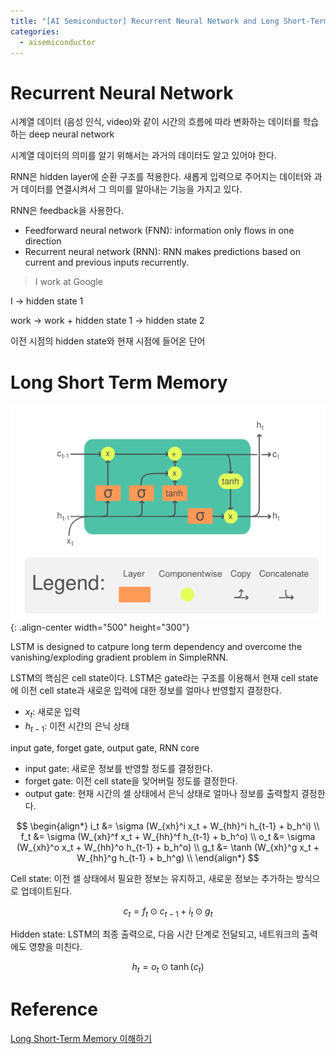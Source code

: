 ```yaml
---
title: "[AI Semiconductor] Recurrent Neural Network and Long Short-Term Memory"
categories:
  - aisemiconductor
---
```

# Recurrent Neural Network

시계열 데이터 (음성 인식, video)와 같이 시간의 흐름에 따라 변화하는 데이터를 학습하는 deep neural network

시계열 데이터의 의미를 알기 위해서는 과거의 데이터도 알고 있어야 한다.

RNN은 hidden layer에 순환 구조를 적용한다. 새롭게 입력으로 주어지는 데이터와 과거 데이터를 연결시켜서 그 의미를 알아내는 기능을 가지고 있다.

RNN은 feedback을 사용한다.

- Feedforward neural network (FNN): information only flows in one direction
- Recurrent neural network (RNN): RNN makes predictions based on current and previous inputs recurrently.

>I work at Google

I -> hidden state 1

work -> work + hidden state 1 -> hidden state 2

이전 시점의 hidden state와 현재 시점에 들어온 단어

# Long Short Term Memory

![image-center](./../../../img/aisemiconductor/lstm-cell.png){: .align-center width="500" height="300"}

LSTM is designed to catpure long term dependency and overcome the vanishing/exploding gradient problem in SimpleRNN.

LSTM의 핵심은 cell state이다. LSTM은 gate라는 구조를 이용해서 현재 cell state에 이전 cell state과 새로운 입력에 대한 정보를 얼마나 반영할지 결정한다.

- $x_t$: 새로운 입력
- $h_{t-1}$: 이전 시간의 은닉 상태

input gate, forget gate, output gate, RNN core

- input gate: 새로운 정보를 반영할 정도를 결정한다.
- forget gate: 이전 cell state을 잊어버릴 정도를 결정한다.
- output gate: 현재 시간의 셀 상태에서 은닉 상태로 얼마나 정보를 출력할지 결정한다.

$$
\begin{align*}
  i_t &= \sigma (W_{xh}^i x_t + W_{hh}^i h_{t-1} + b_h^i) \\
  f_t &= \sigma (W_{xh}^f x_t + W_{hh}^f h_{t-1} + b_h^o) \\
  o_t &= \sigma (W_{xh}^o x_t + W_{hh}^o h_{t-1} + b_h^o) \\
  g_t &= \tanh (W_{xh}^g x_t + W_{hh}^g h_{t-1} + b_h^g) \\
\end{align*}
$$

Cell state: 이전 셀 상태에서 필요한 정보는 유지하고, 새로운 정보는 추가하는 방식으로 업데이트된다.

$$
c_t = f_t \odot c_{t-1} + i_t \odot g_t
$$

Hidden state: LSTM의 최종 출력으로, 다음 시간 단계로 전달되고, 네트워크의 출력에도 영향을 미친다.

$$
h_t = o_t \odot \tanh (c_t)
$$

# Reference

[Long Short-Term Memory 이해하기](https://dgkim5360.tistory.com/entry/understanding-long-short-term-memory-lstm-kr)
